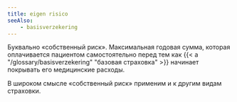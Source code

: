 ```yaml
---
title: eigen risico
seeAlso:
    - basisverzekering
---
```


Буквально «собственный риск». Максимальная годовая сумма, которая оплачивается пациентом самостоятельно перед тем как {{< a "/glossary/basisverzekering" "базовая страховка" >}} начинает покрывать его медицинские расходы.

В широком смысле «собственный риск» применим и к другим видам страховки.

<!--more-->